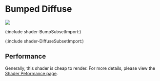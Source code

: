 Bumped Diffuse
==============


![](http://docwiki.hq.unity3d.com/uploads/Main/Shaders./Shader-NormalBump.png)  

(:include shader-BumpSubsetImport:)

(:include shader-DiffuseSubsetImport:)

Performance
-----------


Generally, this shader is cheap to render.  For more details, please view the [Shader Peformance page](shader-performance.html).
